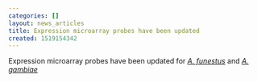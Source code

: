 ```yaml
---
categories: []
layout: news_articles
title: Expression microarray probes have been updated
created: 1519154342
---
```

Expression microarray probes have been updated for
<a href="https://www.vectorbase.org/organisms/anopheles-funestus"><i>A. funestus</i></a> and 
<a href="https://www.vectorbase.org/organisms/anopheles-gambiae"><i>A. gambiae</i></a>
